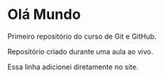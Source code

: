 # Olá Mundo
 Primeiro repositório do curso de Git e GitHub.
 
 Repositório criado durante uma aula ao vivo.
 
 Essa linha adicionei diretamente no site.
